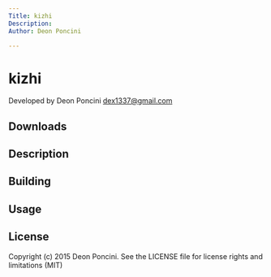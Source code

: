 ```yaml
---
Title: kizhi
Description:
Author: Deon Poncini

---
```

kizhi
===============

Developed by Deon Poncini <dex1337@gmail.com>

Downloads
---------

Description
-----------

Building
--------

Usage
-----

License
-------
Copyright (c) 2015 Deon Poncini. 
See the LICENSE file for license rights and limitations (MIT)
